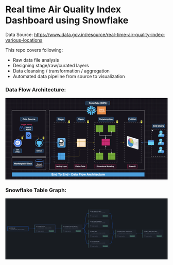 # Real time Air Quality Index Dashboard using Snowflake

Data Source: https://www.data.gov.in/resource/real-time-air-quality-index-various-locations

This repo covers following:
- Raw data file analysis
- Designing stage/raw/curated layers 
- Data cleansing / transformation / aggregation
- Automated data pipeline from source to visualization 

### Data Flow Architecture:
<img src="/images/Data_Flow_Architecture.png" align="center" />

### Snowflake Table Graph:
<img src="/images/AQI_Graph.png" align="center" />



